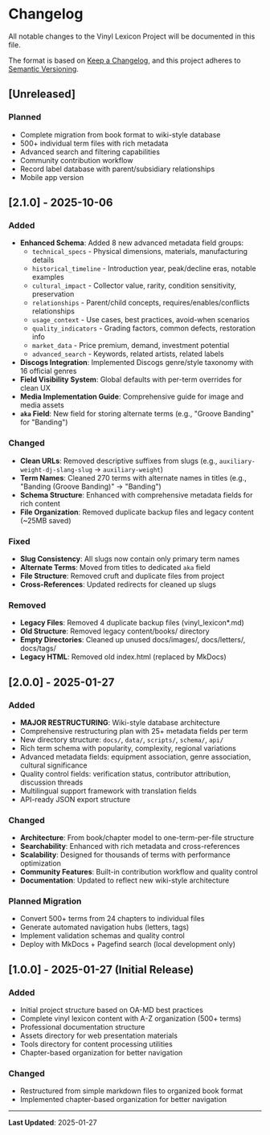 # Changelog

All notable changes to the Vinyl Lexicon Project will be documented in this file.

The format is based on [Keep a Changelog](https://keepachangelog.com/en/1.0.0/),
and this project adheres to [Semantic Versioning](https://semver.org/spec/v2.0.0.html).

## [Unreleased]

### Planned

- Complete migration from book format to wiki-style database
- 500+ individual term files with rich metadata
- Advanced search and filtering capabilities
- Community contribution workflow
- Record label database with parent/subsidiary relationships
- Mobile app version

## [2.1.0] - 2025-10-06

### Added

- **Enhanced Schema**: Added 8 new advanced metadata field groups:
  - `technical_specs` - Physical dimensions, materials, manufacturing details
  - `historical_timeline` - Introduction year, peak/decline eras, notable examples
  - `cultural_impact` - Collector value, rarity, condition sensitivity, preservation
  - `relationships` - Parent/child concepts, requires/enables/conflicts relationships
  - `usage_context` - Use cases, best practices, avoid-when scenarios
  - `quality_indicators` - Grading factors, common defects, restoration info
  - `market_data` - Price premium, demand, investment potential
  - `advanced_search` - Keywords, related artists, related labels
- **Discogs Integration**: Implemented Discogs genre/style taxonomy with 16 official genres
- **Field Visibility System**: Global defaults with per-term overrides for clean UX
- **Media Implementation Guide**: Comprehensive guide for image and media assets
- **`aka` Field**: New field for storing alternate terms (e.g., "Groove Banding" for "Banding")

### Changed

- **Clean URLs**: Removed descriptive suffixes from slugs (e.g., `auxiliary-weight-dj-slang-slug` → `auxiliary-weight`)
- **Term Names**: Cleaned 270 terms with alternate names in titles (e.g., "Banding (Groove Banding)" → "Banding")
- **Schema Structure**: Enhanced with comprehensive metadata fields for rich content
- **File Organization**: Removed duplicate backup files and legacy content (~25MB saved)

### Fixed

- **Slug Consistency**: All slugs now contain only primary term names
- **Alternate Terms**: Moved from titles to dedicated `aka` field
- **File Structure**: Removed cruft and duplicate files from project
- **Cross-References**: Updated redirects for cleaned up slugs

### Removed

- **Legacy Files**: Removed 4 duplicate backup files (vinyl_lexicon*.md)
- **Old Structure**: Removed legacy content/books/ directory
- **Empty Directories**: Cleaned up unused docs/images/, docs/letters/, docs/tags/
- **Legacy HTML**: Removed old index.html (replaced by MkDocs)

## [2.0.0] - 2025-01-27

### Added

- **MAJOR RESTRUCTURING**: Wiki-style database architecture
- Comprehensive restructuring plan with 25+ metadata fields per term
- New directory structure: `docs/`, `data/`, `scripts/`, `schema/`, `api/`
- Rich term schema with popularity, complexity, regional variations
- Advanced metadata fields: equipment association, genre association, cultural significance
- Quality control fields: verification status, contributor attribution, discussion threads
- Multilingual support framework with translation fields
- API-ready JSON export structure

### Changed

- **Architecture**: From book/chapter model to one-term-per-file structure
- **Searchability**: Enhanced with rich metadata and cross-references
- **Scalability**: Designed for thousands of terms with performance optimization
- **Community Features**: Built-in contribution workflow and quality control
- **Documentation**: Updated to reflect new wiki-style architecture

### Planned Migration

- Convert 500+ terms from 24 chapters to individual files
- Generate automated navigation hubs (letters, tags)
- Implement validation schemas and quality control
- Deploy with MkDocs + Pagefind search (local development only)

## [1.0.0] - 2025-01-27 (Initial Release)

### Added

- Initial project structure based on OA-MD best practices
- Complete vinyl lexicon content with A-Z organization (500+ terms)
- Professional documentation structure
- Assets directory for web presentation materials
- Tools directory for content processing utilities
- Chapter-based organization for better navigation

### Changed

- Restructured from simple markdown files to organized book format
- Implemented chapter-based organization for better navigation

---

**Last Updated**: 2025-01-27
